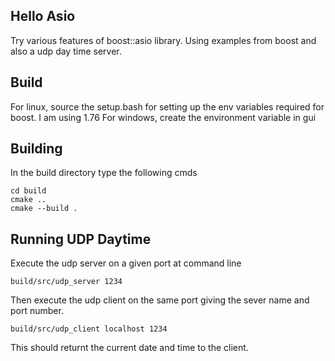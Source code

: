 ## Hello Asio
Try various features of boost::asio library. Using examples from boost and also a udp day time server.

## Build
For linux, source the setup.bash for setting up the env variables required for boost. I am using 1.76
For windows, create the environment variable in gui


## Building
In the build directory type the following cmds
```
cd build
cmake ..
cmake --build .
```

## Running UDP Daytime
Execute the udp server on a given port at command line
```
build/src/udp_server 1234
```

Then execute the udp client on the same port giving the sever name and port number.
```
build/src/udp_client localhost 1234
```

This should returnt the current date and time to the client.